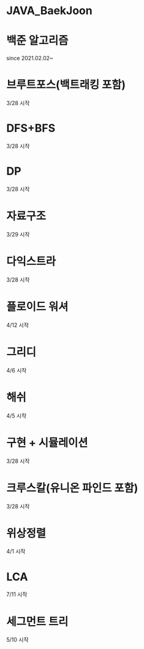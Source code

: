 # JAVA_BaekJoon
# 백준 알고리즘
since 2021.02.02~

# 브루트포스(백트래킹 포함) 
3/28 시작
# DFS+BFS 
3/28 시작
# DP 
3/28 시작
# 자료구조 
3/29 시작
# 다익스트라
3/28 시작
# 플로이드 워셔
4/12 시작
# 그리디
4/6 시작
# 해쉬 
4/5 시작
# 구현 + 시뮬레이션
3/28 시작
# 크루스칼(유니온 파인드 포함) 
3/28 시작
# 위상정렬 
4/1 시작
# LCA
7/11 시작
# 세그먼트 트리
5/10 시작
